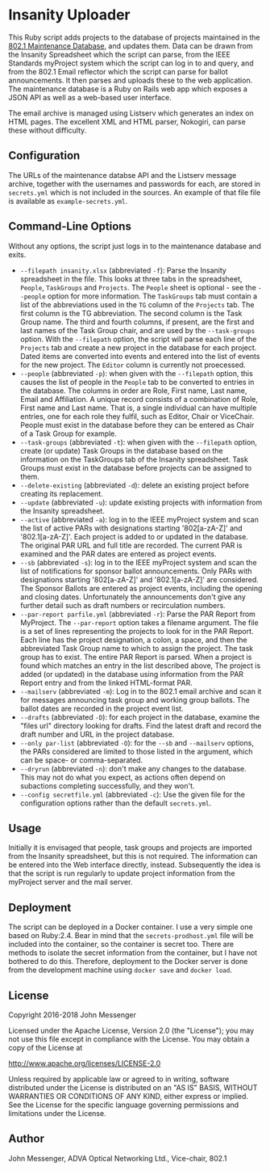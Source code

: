 Insanity Uploader
==============

This Ruby script adds projects to the database of projects maintained in the
[802.1 Maintenance Database](https://github.com/jlm/maint), and updates them.
Data can be drawn from the Insanity Spreadsheet which the script can parse,
from the IEEE Standards myProject system which the script can log in to and query, and from the
802.1 Email reflector which the script can parse for ballot announcements. 
It then parses and uploads these to the web application.  The maintenance
database is a Ruby on Rails web app which exposes a JSON API as well as a web-based user interface.

The email archive is managed using Listserv which generates an index on HTML pages.
The excellent XML and HTML parser, Nokogiri, can parse these without difficulty.

Configuration
-------------
The URLs of the maintenance databse API and the Listserv message archive, together with the usernames
and passwords for each, are stored in `secrets.yml` which is not included in the sources.
An example of that file file is available as `example-secrets.yml`.

Command-Line Options
--------------------
Without any options, the script just logs in to the maintenance database and exits.
* `--filepath insanity.xlsx`  (abbreviated `-f`): Parse the Insanity spreadsheet in the file.  This looks at three tabs
  in the spreadsheet, `People`, `TaskGroups` and `Projects`.  The `People` sheet is optional - see the `--people` option
  for more information.  The `TaskGroups` tab must contain a list of the abbreviations used in the
  `TG` column of the `Projects` tab.  The first column is the TG abbreviation. The second column is
  the Task Group name.  The third and fourth columns, if present, are the first and last names of the
  Task Group chair, and are used by the `--task-groups` option.
  With the `--filepath` option, the script will parse each line of the `Projects` tab and create a new project in the
  database for each project.  Dated items are converted into events and entered into the list of events for the
  new project.  The `Editor` column is currently not proecessed.
* `--people` (abbreviated `-p`): when given with the `--filepath` option, this causes the list of people in the `People`
  tab to be converted to entries in the database.  The columns in order are Role, First name, Last name, Email and
  Affiliation.  A unique record consists of a combination of Role, First name and Last name.  That is, a single
  individual can have multiple entries, one for each role they fulfil, such as Editor, Chair or ViceChair.  People must
  exist in the database before they can be entered as Chair of a Task Group for example.
* `--task-groups` (abbreviated `-t`): when given with the `--filepath` option, create (or update) Task Groups in the
  database based on the information on the TaskGroups tab of the Insanity spreadsheet.  Task Groups must exist 
  in the database before projects can be assigned to them.
* `--delete-existing` (abbreviated `-d`): delete an existing project before creating its replacement.
* `--update` (abbreviated `-u`): update existing projects with information from the Insanity spreadsheet.
* `--active` (abbreviated `-a`): log in to the IEEE myProject system and scan the list of active PARs with designations
  starting '802[a-zA-Z]' and '802.1[a-zA-Z]'.  Each project is added to or updated in the database.  The original PAR URL
  and full title are recorded.  The current PAR is examined and the PAR dates are entered as project events. 
* `--sb` (abbreviated `-s`): log in to the IEEE myProject system and scan the list of notifications for sponsor
  ballot announcements.  Only PARs with designations starting '802[a-zA-Z]' and '802.1[a-zA-Z]' are considered.
  The Sponsor Ballots are entered as project events, including the opening and closing dates.  Unfortunately the
  announcements don't give any further detail such as draft numbers or recirculation numbers.
* `--par-report parfile.yml` (abbreviated `-r`): Parse the PAR Report from MyProject. The `--par-report` option takes a filename
  argument. The file is a set of lines representing the projects to look for in the PAR Report.  Each line has the
  project designation, a colon, a space, and then the abbreviated Task Group name to which to assign the project.
  The task group has to exist. The entire PAR Report is parsed.  When a project is found which matches an entry in the
  list described above, The project is added (or updated) in the database using information from the PAR Report entry
  and from the linked HTML-format PAR.
* `--mailserv` (abbreviated `-m`): Log in to the 802.1 email archive and scan it for messages announcing task group and
  working group ballots.  The ballot dates are recorded in the project event list.
* `--drafts` (abbreviated `-D`): for each project in the database, examine the "files url" directory looking
  for drafts.  Find the latest draft and record the draft number and URL in the project database.
* `--only par-list` (abbreviated `-O`): for the `--sb` and `--mailserv` options, the PARs considered are limited to
  those listed in the argument, which can be space- or comma-separated.
* `--dryrun` (abbreviated `-n`): don't make any changes to the database.  This may not do what you expect, as
  actions often depend on subactions completing successfully, and they won't.
* `--config secretfile.yml` (abbreviated `-c`): Use the given file for the configuration options rather than the
  default `secrets.yml`. 

Usage
-----
Initially it is envisaged that people, task groups and projects are imported from the Insanity spreadsheet, but this is
not required.  The information can be entered into the Web interface directly, instead.  Subsequently the idea is that 
the script is run regularly to update project information from the myProject server and the mail server.

Deployment
----------

The script can be deployed in a Docker container.  I use a very simple one based on Ruby:2.4.
Bear in mind that the `secrets-prodhost.yml` file will be included into the
container, so the container is secret too.  There are methods to isolate the secret information
from the container, but I have not bothered to do this.  Therefore, deployment to the Docker server is done from the development machine using `docker save` and `docker load`.

License
-------
Copyright 2016-2018 John Messenger

Licensed under the Apache License, Version 2.0 (the "License");
you may not use this file except in compliance with the License.
You may obtain a copy of the License at

http://www.apache.org/licenses/LICENSE-2.0

Unless required by applicable law or agreed to in writing, software
distributed under the License is distributed on an "AS IS" BASIS,
WITHOUT WARRANTIES OR CONDITIONS OF ANY KIND, either express or implied.
See the License for the specific language governing permissions and
limitations under the License.

Author
------
John Messenger, ADVA Optical Networking Ltd., Vice-chair, 802.1
